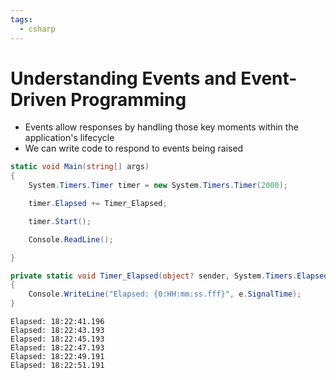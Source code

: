 ```yaml
---
tags:
  - csharp
---
```

# Understanding Events and Event-Driven Programming

* Events allow responses by handling those key moments within the application's lifecycle
* We can write code to respond to events being raised

```c#
static void Main(string[] args)
{
    System.Timers.Timer timer = new System.Timers.Timer(2000);

    timer.Elapsed += Timer_Elapsed;

    timer.Start();

    Console.ReadLine();

}

private static void Timer_Elapsed(object? sender, System.Timers.ElapsedEventArgs e)
{
    Console.WriteLine("Elapsed: {0:HH:mm:ss.fff}", e.SignalTime);
}
```
```console
Elapsed: 18:22:41.196
Elapsed: 18:22:43.193
Elapsed: 18:22:45.193
Elapsed: 18:22:47.193
Elapsed: 18:22:49.191
Elapsed: 18:22:51.191
```






